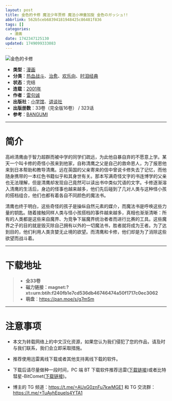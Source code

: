 ```yaml
---
layout: post
title: 金色的卡修 魔法少年贾修 魔法小神童加旋 金色のガッシュ!!
abbrlink: 562b5ceb68394181948425c86481f836
tags: []
categories:
  - 漫画
date: 1742347125130
updated: 1749099333083
---
```


![金色的卡修](https://ipfs.io/ipfs/QmcTnuCS2cHZPM8kJVvJMkLRL4Uu9eXUZ5KCHzmnuPnFr9?filename=%E9%87%91%E8%89%B2%E7%9A%84%E5%8D%A1%E4%BF%AE.jpg)

- **类型**：[漫画](/index.php/category/漫画)
- **分类**：[热血战斗](/index.php/category/热血战斗)、[治愈](/index.php/category/治愈)、[欢乐向](/index.php/category/欢乐向)、[时泪经典](/index.php/category/时泪经典)
- **状态**：完结
- **连载**：[2001年](/index.php/category/2001年)
- **作者**：[雷句诚](/index.php/category/雷句诚)
- **出版社**：[小学馆](/index.php/category/小学馆)、[讲谈社](/index.php/category/讲谈社)
- **出版册数**：33卷（完全版16卷） / 323话
- **参考**：[BANGUMI](https://bangumi.tv/subject/43637)

***

# 简介

高岭清鹰由于智力超群而被中学的同学们疏远，为此他自暴自弃的不愿意上学。某天一个叫卡修的奇怪小孩来到他家，自称清鹰之父是自己的救命恩人，为了报恩他来到日本帮助和教导清鹰。远在英国的父亲寄来的信中曾说卡修失去了记忆，而他随身携带的一本红色书籍似乎和其身世有关。那本写满奇怪文字的书连博学的父亲也无法理解，但是清鹰却发现自己竟然可以读出书中类似咒语的文字。卡修逐渐溶入清鹰的生活后，身边的怪事也越来越多，他们先后碰到了几对人类与这种怪小孩的搭档组合，他们也都有着各自不同颜色的魔法书。

清鹰也终于明白，这些奇怪的孩子是操纵自然元素的媒介，而魔法书是呼唤这些力量的钥匙。随着接触同样人类与怪小孩搭档的事件越来越多，真相也渐渐清晰：所有的人类都是这些来自魔界、为竞争下届魔界统治者者而进行比赛的工具。这些魔界之子的目的就是毁灭除自己拥有以外的一切魔法书，胜者就将成为王者。为了达到目的，他们利用人类贪婪无止境的欲望。而清鹰和卡修，他们却是为了消除这些欲望而战斗着。

***

# 下载地址

> - **全33卷**
> - **磁力链接：magnet:?xt=urn:btih:f240fb1e7cd536db46746474a50f1717c0ec3062**
> - **萌盘**：<https://pan.moe/s/g7mSm>

***

# 注意事项

- 本文为转载网络上的中文汉化资源，如果您认为我们侵犯了您的作品，请及时与我们联系，我们会立即采取措施。

- 推荐使用迅雷离线下载或者其他支持离线下载的软件。

- 下载后请尽量做种一段时间，PC 端 BT 下载软件推荐迅雷([下载链接](https://drive.aqua-aria.company/s/le27j7))或者比特彗星-BitComet([下载链接](https://pan.lanzouj.com/b073c7g4f))。

- 博主的 TG 频道：<https://t.me/+AUxG0znFu7kwMGE1> 和 TG 交流群：<https://t.me/+TuAyhEpueIs4YTA1>
